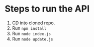 # Steps to run the API

1. CD into cloned repo.
2. Run ```npm install```
3. Run ```node index.js```
4. Run ```node update.js```